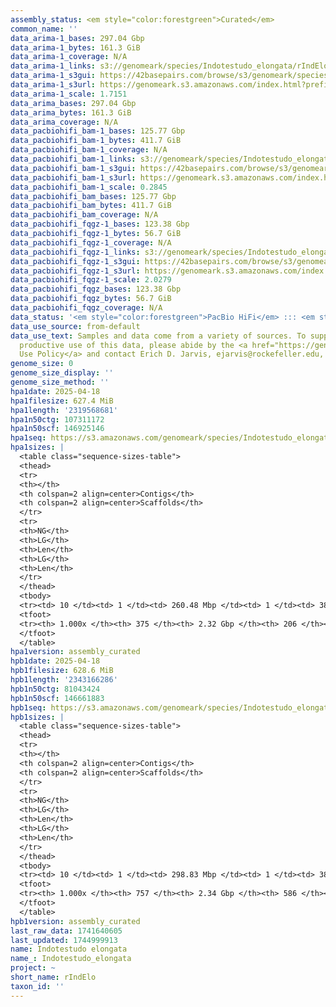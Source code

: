 ```yaml
---
assembly_status: <em style="color:forestgreen">Curated</em>
common_name: ''
data_arima-1_bases: 297.04 Gbp
data_arima-1_bytes: 161.3 GiB
data_arima-1_coverage: N/A
data_arima-1_links: s3://genomeark/species/Indotestudo_elongata/rIndElo1/genomic_data/arima/<br>
data_arima-1_s3gui: https://42basepairs.com/browse/s3/genomeark/species/Indotestudo_elongata/rIndElo1/genomic_data/arima/
data_arima-1_s3url: https://genomeark.s3.amazonaws.com/index.html?prefix=species/Indotestudo_elongata/rIndElo1/genomic_data/arima/
data_arima-1_scale: 1.7151
data_arima_bases: 297.04 Gbp
data_arima_bytes: 161.3 GiB
data_arima_coverage: N/A
data_pacbiohifi_bam-1_bases: 125.77 Gbp
data_pacbiohifi_bam-1_bytes: 411.7 GiB
data_pacbiohifi_bam-1_coverage: N/A
data_pacbiohifi_bam-1_links: s3://genomeark/species/Indotestudo_elongata/rIndElo1/genomic_data/pacbio_hifi/<br>
data_pacbiohifi_bam-1_s3gui: https://42basepairs.com/browse/s3/genomeark/species/Indotestudo_elongata/rIndElo1/genomic_data/pacbio_hifi/
data_pacbiohifi_bam-1_s3url: https://genomeark.s3.amazonaws.com/index.html?prefix=species/Indotestudo_elongata/rIndElo1/genomic_data/pacbio_hifi/
data_pacbiohifi_bam-1_scale: 0.2845
data_pacbiohifi_bam_bases: 125.77 Gbp
data_pacbiohifi_bam_bytes: 411.7 GiB
data_pacbiohifi_bam_coverage: N/A
data_pacbiohifi_fqgz-1_bases: 123.38 Gbp
data_pacbiohifi_fqgz-1_bytes: 56.7 GiB
data_pacbiohifi_fqgz-1_coverage: N/A
data_pacbiohifi_fqgz-1_links: s3://genomeark/species/Indotestudo_elongata/rIndElo1/genomic_data/pacbio_hifi/<br>
data_pacbiohifi_fqgz-1_s3gui: https://42basepairs.com/browse/s3/genomeark/species/Indotestudo_elongata/rIndElo1/genomic_data/pacbio_hifi/
data_pacbiohifi_fqgz-1_s3url: https://genomeark.s3.amazonaws.com/index.html?prefix=species/Indotestudo_elongata/rIndElo1/genomic_data/pacbio_hifi/
data_pacbiohifi_fqgz-1_scale: 2.0279
data_pacbiohifi_fqgz_bases: 123.38 Gbp
data_pacbiohifi_fqgz_bytes: 56.7 GiB
data_pacbiohifi_fqgz_coverage: N/A
data_status: '<em style="color:forestgreen">PacBio HiFi</em> ::: <em style="color:forestgreen">Arima</em>'
data_use_source: from-default
data_use_text: Samples and data come from a variety of sources. To support fair and
  productive use of this data, please abide by the <a href="https://genome10k.soe.ucsc.edu/data-use-policies/">Data
  Use Policy</a> and contact Erich D. Jarvis, ejarvis@rockefeller.edu, with any questions.
genome_size: 0
genome_size_display: ''
genome_size_method: ''
hpa1date: 2025-04-18
hpa1filesize: 627.4 MiB
hpa1length: '2319568681'
hpa1n50ctg: 107311172
hpa1n50scf: 146925146
hpa1seq: https://s3.amazonaws.com/genomeark/species/Indotestudo_elongata/rIndElo1/assembly_curated/rIndElo1.hap1.cur.20250418.fasta.gz
hpa1sizes: |
  <table class="sequence-sizes-table">
  <thead>
  <tr>
  <th></th>
  <th colspan=2 align=center>Contigs</th>
  <th colspan=2 align=center>Scaffolds</th>
  </tr>
  <tr>
  <th>NG</th>
  <th>LG</th>
  <th>Len</th>
  <th>LG</th>
  <th>Len</th>
  </tr>
  </thead>
  <tbody>
  <tr><td> 10 </td><td> 1 </td><td> 260.48 Mbp </td><td> 1 </td><td> 387.69 Mbp </td></tr><tr><td> 20 </td><td> 2 </td><td> 216.71 Mbp </td><td> 2 </td><td> 304.44 Mbp </td></tr><tr><td> 30 </td><td> 4 </td><td> 141.56 Mbp </td><td> 3 </td><td> 220.77 Mbp </td></tr><tr><td> 40 </td><td> 6 </td><td> 117.44 Mbp </td><td> 4 </td><td> 159.12 Mbp </td></tr><tr style="background-color:#cccccc;"><td> 50 </td><td> 8 </td><td style="background-color:#88ff88;"> 107.31 Mbp </td><td> 5 </td><td style="background-color:#88ff88;"> 146.93 Mbp </td></tr><tr><td> 60 </td><td> 11 </td><td> 63.54 Mbp </td><td> 7 </td><td> 129.65 Mbp </td></tr><tr><td> 70 </td><td> 15 </td><td> 50.45 Mbp </td><td> 9 </td><td> 104.66 Mbp </td></tr><tr><td> 80 </td><td> 21 </td><td> 28.58 Mbp </td><td> 11 </td><td> 80.22 Mbp </td></tr><tr><td> 90 </td><td> 34 </td><td> 9.57 Mbp </td><td> 16 </td><td> 32.66 Mbp </td></tr><tr><td> 100 </td><td> 375 </td><td> 13.76 Kbp </td><td> 206 </td><td> 17.84 Kbp </td></tr></tbody>
  <tfoot>
  <tr><th> 1.000x </th><th> 375 </th><th> 2.32 Gbp </th><th> 206 </th><th> 2.32 Gbp </th></tr>
  </tfoot>
  </table>
hpa1version: assembly_curated
hpb1date: 2025-04-18
hpb1filesize: 628.6 MiB
hpb1length: '2343166286'
hpb1n50ctg: 81043424
hpb1n50scf: 146661883
hpb1seq: https://s3.amazonaws.com/genomeark/species/Indotestudo_elongata/rIndElo1/assembly_curated/rIndElo1.hap2.cur.20250418.fasta.gz
hpb1sizes: |
  <table class="sequence-sizes-table">
  <thead>
  <tr>
  <th></th>
  <th colspan=2 align=center>Contigs</th>
  <th colspan=2 align=center>Scaffolds</th>
  </tr>
  <tr>
  <th>NG</th>
  <th>LG</th>
  <th>Len</th>
  <th>LG</th>
  <th>Len</th>
  </tr>
  </thead>
  <tbody>
  <tr><td> 10 </td><td> 1 </td><td> 298.83 Mbp </td><td> 1 </td><td> 384.60 Mbp </td></tr><tr><td> 20 </td><td> 3 </td><td> 137.65 Mbp </td><td> 2 </td><td> 305.62 Mbp </td></tr><tr><td> 30 </td><td> 4 </td><td> 127.41 Mbp </td><td> 3 </td><td> 220.71 Mbp </td></tr><tr><td> 40 </td><td> 6 </td><td> 107.32 Mbp </td><td> 4 </td><td> 160.64 Mbp </td></tr><tr style="background-color:#cccccc;"><td> 50 </td><td> 9 </td><td style="background-color:#88ff88;"> 81.04 Mbp </td><td> 5 </td><td style="background-color:#88ff88;"> 146.66 Mbp </td></tr><tr><td> 60 </td><td> 13 </td><td> 53.52 Mbp </td><td> 7 </td><td> 130.66 Mbp </td></tr><tr><td> 70 </td><td> 18 </td><td> 32.08 Mbp </td><td> 9 </td><td> 104.32 Mbp </td></tr><tr><td> 80 </td><td> 27 </td><td> 22.56 Mbp </td><td> 12 </td><td> 49.67 Mbp </td></tr><tr><td> 90 </td><td> 43 </td><td> 9.68 Mbp </td><td> 17 </td><td> 27.52 Mbp </td></tr><tr><td> 100 </td><td> 757 </td><td> 14.43 Kbp </td><td> 586 </td><td> 14.43 Kbp </td></tr></tbody>
  <tfoot>
  <tr><th> 1.000x </th><th> 757 </th><th> 2.34 Gbp </th><th> 586 </th><th> 2.34 Gbp </th></tr>
  </tfoot>
  </table>
hpb1version: assembly_curated
last_raw_data: 1741640605
last_updated: 1744999913
name: Indotestudo elongata
name_: Indotestudo_elongata
project: ~
short_name: rIndElo
taxon_id: ''
---
```

